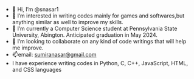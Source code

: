 - 👋 Hi, I’m @snasar1
- 👀 I’m interested in writing codes mainly for games and softwares,but anything similar as well to improve my skills.
- 🌱 I’m currently a Computer Science student at Pennsylvania State University, Abington. Anticipated graduation in May 2024.
- 💞️ I’m looking to collaborate on any kind of code writings that will help me improve.
- 📫email: sumiranasar@gmail.com
- I have experience writing codes in Python, C, C++, JavaScript, HTML, and CSS languages

<!---
snasar1/snasar1 is a ✨ special ✨ repository because its `README.md` (this file) appears on your GitHub profile.
You can click the Preview link to take a look at your changes.
--->
